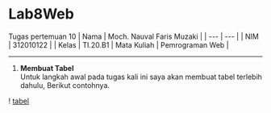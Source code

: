 # Lab8Web
Tugas pertemuan 10
| Nama | Moch. Nauval Faris Muzaki |
| --- | --- |
| NIM | 312010122 |
| Kelas | TI.20.B1
| Mata Kuliah | Pemrograman Web |
<hr>

1. **Membuat Tabel** <br>
Untuk langkah awal pada tugas kali ini saya akan membuat tabel terlebih dahulu, Berikut contohnya.

! [tabel](pictures/gambar1.jpg)